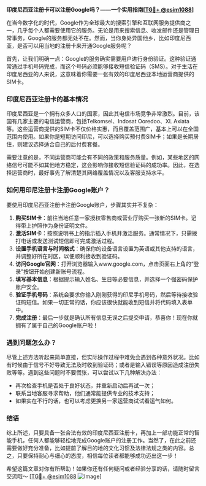 **印度尼西亚注册卡可以注册Google吗？——一个实用指南[[TG💪+ @esim1088](https://t.me/s/esim1088)]**

在当今数字化的时代，Google作为全球最大的搜索引擎和互联网服务提供商之一，几乎每个人都需要使用它的服务。无论是用来搜索信息、收发邮件还是管理日常事务，Google的服务都无处不在。然而，当你身处异国他乡，比如印度尼西亚，是否可以用当地的注册卡来开通Google服务呢？

首先，让我们明确一点：Google的服务确实需要用户进行身份验证。这种验证通常通过手机号码完成，而这个号码必须能够接收短信验证码（SMS）。对于生活在印度尼西亚的人来说，这意味着你需要一张有效的印度尼西亚本地运营商提供的SIM卡。

### 印度尼西亚注册卡的基本情况

印度尼西亚是一个拥有众多人口的国家，因此其电信市场竞争非常激烈。目前，该国有几家主要的电信运营商，包括Telkomsel、Indosat Ooredoo、XL Axiata等。这些运营商提供的SIM卡不仅价格实惠，而且覆盖范围广，基本上可以在全国范围内使用。如果你是短期访问印尼，可以选择购买预付费SIM卡；如果是长期居住，则建议选择适合自己的后付费套餐。

需要注意的是，不同运营商可能会有不同的政策和服务质量。例如，某些地区的网络信号可能不如其他地方稳定，这会影响你接收短信验证码的成功率。因此，在选择运营商时，最好事先了解清楚其网络覆盖情况以及客服支持水平。

### 如何用印尼注册卡注册Google账户？

要使用印度尼西亚注册卡注册Google账户，步骤其实并不复杂：

1. **购买SIM卡**：前往当地任意一家授权零售商或营业厅购买一张新的SIM卡。记得带上护照作为身份证明文件。
2. **激活SIM卡**：按照说明书上的指示插入手机并激活服务。通常情况下，只需拨打电话或发送测试短信即可完成激活过程。
3. **设置手机语言与时间格式**：确保你的设备语言设置为英语或其他支持的语言，并调整好所在时区，以便顺利接收到验证码。
4. **访问Google官网**：打开浏览器输入www.google.com，点击页面右上角的“登录”按钮开始创建新账号流程。
5. **填写基本信息**：根据提示输入姓名、生日等必要信息，并选择一个强密码保护账户安全。
6. **验证手机号码**：系统会要求你输入刚刚获得的印尼手机号码，然后等待接收验证码短信。如果一切正常的话，你应该很快就能收到短信并将代码填入表单中。
7. **完成注册**：最后一步就是确认所有信息无误之后提交申请，恭喜你！现在你就拥有了属于自己的Google账户啦！

### 遇到问题怎么办？

尽管上述方法听起来简单直接，但实际操作过程中难免会遇到各种意外状况。比如有时候由于信号不好导致无法及时收到验证码；或者是输入错误等原因造成注册失败等等。遇到这些问题时不要慌张，可以尝试以下几种解决办法：

- 再次检查手机是否处于良好状态，并重新启动后再试一次；
- 联系当地客服寻求帮助，他们通常能提供专业的技术支持；
- 如果实在不行的话，也可以考虑更换另一家运营商试试看运气如何。

### 结语

综上所述，只要具备一张合法有效的印度尼西亚注册卡，再加上一部功能正常的智能手机，任何人都能够轻松地完成Google账户的注册工作。当然了，在此之前还需要做好充分准备，比如提前了解目的地的文化习惯及法律法规之类的内容。总之，只要保持耐心与细心的态度，相信每位读者都能够成功迈出这一步！

希望这篇文章对你有所帮助！如果你还有任何疑问或者经验分享的话，请随时留言交流哦～ [[TG💪+ @esim1088](https://t.me/s/esim1088) ![Image](https://i.postimg.cc/4NQfJmqS/Snipaste-2025-05-13-00-14-12.png)]